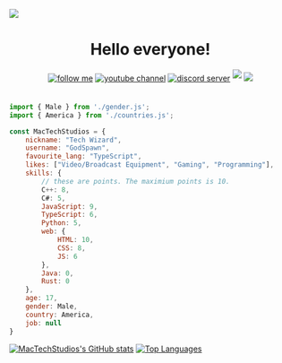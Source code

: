 ![](https://github.com/MacTechStudios/MacTechStudios/blob/main/logo.png)


<h1 align="center"> Hello everyone! </h1>


<div align="center">
   <a href="https://www.github.com/MacTechStudios" target="_blank">
<img src=https://img.shields.io/badge/follow%20me-black.svg?&style=for-the-badge&logo=github&logoColor=white alt="follow me" style="margin-bottom: 5px;" /></a>
<a href="https://youtube.com/@mactechnexus" target="_blank">
<img src=https://img.shields.io/badge/youtube-red.svg?&style=for-the-badge&logo=youtube&logoColor=white alt="youtube channel" style="margin-bottom: 5px;" /></a>
<a href="https://discord.gg/AgBEcyvPhk" target="_blank">
<img src=https://img.shields.io/badge/discord-7289da.svg?&style=for-the-badge&logo=discord&logoColor=white alt="discord server" style="margin-bottom: 5px;" /></a>
<a href="https://instagram.com/lane_mac_user/" target="_blank">
   <img src="https://img.shields.io/badge/Instagram-red.svg?&style=for-the-badge&logo=instagram&logoColor=black&alt=Instagram" style="margin-bottom: 5px;" /></a>
<img src=https://visitor-badge.laobi.icu/badge?page_id=mactechstudios.mactechstudios />
</div>
<br>

```js
import { Male } from './gender.js';
import { America } from './countries.js';

const MacTechStudios = {
    nickname: "Tech Wizard",
    username: "GodSpawn",
    favourite_lang: "TypeScript",
    likes: ["Video/Broadcast Equipment", "Gaming", "Programming"],
    skills: {
        // these are points. The maximium points is 10.
        C++: 8,
        C#: 5,
        JavaScript: 9,
        TypeScript: 6,
        Python: 5,
        web: {
            HTML: 10,
            CSS: 8,
            JS: 6
        },
        Java: 0,
        Rust: 0
    },
    age: 17,
    gender: Male,
    country: America,
    job: null
}
```

[![MacTechStudios's GitHub stats](https://github-readme-stats.vercel.app/api?username=MacTechStudios&show_icons=true&bg_color=1e1e2e&text_color=cdd6f4&icon_color=cba6f7&title_color=94e2d5)](https://github.com/anuraghazra/github-readme-stats) [![Top Languages](https://github-readme-stats.vercel.app/api/top-langs/?username=MacTechStudios&layout=compact&langs_count=8&bg_color=1e1e2e&text_color=cdd6f4&icon_color=cba6f7&title_color=94e2d5)](https://github.com/anuraghazra/github-readme-stats)<br>
